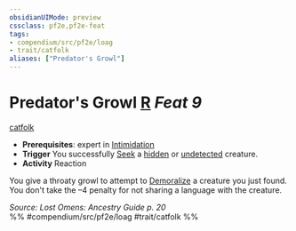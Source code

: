 ```yaml
---
obsidianUIMode: preview
cssclass: pf2e,pf2e-feat
tags:
- compendium/src/pf2e/loag
- trait/catfolk
aliases: ["Predator's Growl"]
---
```

# Predator's Growl  [R](chapter-9-playing-the-game.md#Actions "Reaction") *Feat 9*  
[catfolk](catfolk-b1.md "Catfolk Ancestry & Heritage Trait")  

- **Prerequisites**: expert in [Intimidation](skills.md#Intimidation)
- **Trigger** You successfully [Seek](seek.md) a [hidden](conditions.md#Hidden) or [undetected](conditions.md#Undetected) creature.
- **Activity** Reaction

You give a throaty growl to attempt to [Demoralize](demoralize.md) a creature you just found. You don't take the –4 penalty for not sharing a language with the creature.

*Source: Lost Omens: Ancestry Guide p. 20*  
%% #compendium/src/pf2e/loag #trait/catfolk %%